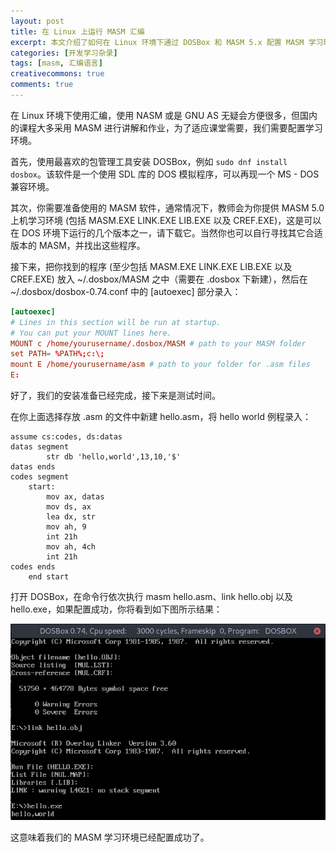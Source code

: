 ```yaml
---
layout: post
title: 在 Linux 上运行 MASM 汇编
excerpt: 本文介绍了如何在 Linux 环境下通过 DOSBox 和 MASM 5.x 配置 MASM 学习环境。
categories: [开发学习杂录]
tags: [masm, 汇编语言]
creativecommons: true
comments: true
---
```


在 Linux 环境下使用汇编，使用 NASM 或是 GNU AS 无疑会方便很多，但国内的课程大多采用 MASM 进行讲解和作业，为了适应课堂需要，我们需要配置学习环境。

首先，使用最喜欢的包管理工具安装 DOSBox，例如 `sudo dnf install dosbox`。该软件是一个使用 SDL 库的 DOS 模拟程序，可以再现一个 MS - DOS 兼容环境。

其次，你需要准备使用的 MASM 软件，通常情况下，教师会为你提供 MASM 5.0 上机学习环境 (包括 MASM.EXE LINK.EXE LIB.EXE 以及 CREF.EXE)，这是可以在 DOS 环境下运行的几个版本之一，请下载它。当然你也可以自行寻找其它合适版本的 MASM，并找出这些程序。

接下来，把你找到的程序 (至少包括 MASM.EXE LINK.EXE LIB.EXE 以及 CREF.EXE) 放入 ~/.dosbox/MASM 之中（需要在 .dosbox 下新建），然后在 ~/.dosbox/dosbox-0.74.conf 中的 [autoexec] 部分录入：

```conf
[autoexec]
# Lines in this section will be run at startup.
# You can put your MOUNT lines here.
MOUNT c /home/yourusername/.dosbox/MASM # path to your MASM folder
set PATH= %PATH%;c:\;
mount E /home/yourusername/asm # path to your folder for .asm files
E:
```

好了，我们的安装准备已经完成，接下来是测试时间。

在你上面选择存放 .asm 的文件中新建 hello.asm，将 hello world 例程录入：

```
assume cs:codes, ds:datas
datas segment
        str db 'hello,world',13,10,'$'
datas ends
codes segment
    start:
        mov ax, datas
        mov ds, ax
        lea dx, str
        mov ah, 9
        int 21h
        mov ah, 4ch
        int 21h
codes ends
    end start
```

打开 DOSBox，在命令行依次执行 masm hello.asm、link hello.obj 以及 hello.exe，如果配置成功，你将看到如下图所示结果：

![masm-dosbox](../src/learnnote/masm-dosbox.png)

这意味着我们的 MASM 学习环境已经配置成功了。